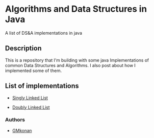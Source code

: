 # Algorithms and Data Structures in Java

A list of DS&A implementations in java

## Description

This is a repository that I'm building with some java Implementations of common Data Structures and Algorithms. I also post about how I implemented some of them.

<!-- put the links to your blog (when created) and dev.to from where you post, also maybe create a readme inside every implementation pointing to the post where I talk about them, also also maybe make a better structure at this main README --> 

## List of implementations

- [Singly Linked List](https://github.com/GMkonan/A-DS_Java/tree/master/src/singlyLinkedList)

- [Doubly Linked List](https://github.com/GMkonan/A-DS_Java/tree/master/src/doublyLinkedList)



### Authors

- [GMkonan](https://github.com/GMkonan)